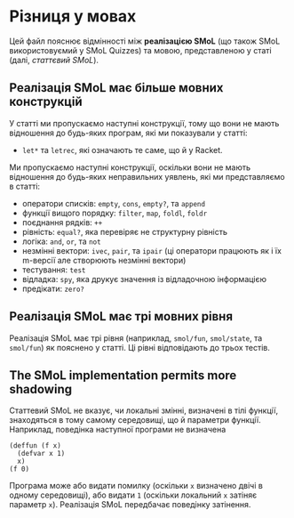 # Різниця у мовах

Цей файл пояснює відмінності між **реалізацією SMoL** (що також SMoL використовуємий у SMoL Quizzes)
та мовою, представленою у статі (далі, *статтєвий SMoL*).

## Реалізація SMoL має більше мовних конструкцій

У статті ми пропускаємо наступні конструкції, тому що вони не мають відношення до будь-яких програм, які ми показували у статті:

- `let*` та `letrec`, які означають те саме, що й у Racket.

Ми пропускаємо наступні конструкції, оскільки вони не мають відношення до будь-яких неправильних уявлень, які ми представляємо в статті:

- оператори списків: `empty`, `cons`, `empty?`, та `append`
- функції вищого порядку: `filter`, `map`, `foldl`, `foldr`
- поєднання рядків: `++`
- рівність: `equal?`, яка перевіряє не структурну рівність
- логіка: `and`, `or`, та `not`
- незмінні вектори: `ivec`, `pair`, та `ipair` (ці оператори працюють як і їх m-версії але створюють незмінні вектори)
- тестування: `test`
- відладка: `spy`, яка друкує значення із відладочною інформацією
- предікати: `zero?`

## Реалізація SMoL має трі мовних рівня

Реалізація SMoL має трі рівня (наприклад,
`smol/fun`, `smol/state`, та
`smol/fun`) як пояснено у статті. Ці рівні відповідають до трьох тестів.

## The SMoL implementation permits more shadowing

Статтевий SMoL не вказує, чи локальні змінні, визначені в тілі функції, знаходяться в тому самому середовищі, що й параметри функції.
Наприклад, поведінка наступної програми не визначена
```
(deffun (f x)
  (defvar x 1)
  x)
(f 0)
```

Програма може або видати помилку (оскільки `x` визначено двічі в одному середовищі), або видати `1` (оскільки локальний `x` затіняє параметр `x`). Реалізація SMoL передбачає поведінку затінення.
